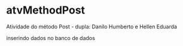 # atvMethodPost

Atividade do método Post - dupla: Danilo Humberto e Hellen Eduarda

inserindo dados no banco de dados
